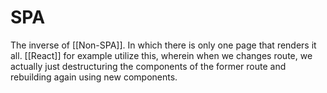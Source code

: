 # SPA
The inverse of [[Non-SPA]]. In which there is only one page that renders it all. [[React]] for example utilize this, wherein when we changes route, we actually just destructuring the components of the former route and rebuilding again using new components.


